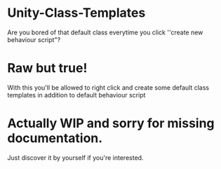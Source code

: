 # Unity-Class-Templates
Are you bored of that default class everytime you click ''create new behaviour script"?

# Raw but true!
With this you'll be allowed to right click and create some default class templates in addition to default behaviour script

# Actually WIP and sorry for missing documentation.
Just discover it by yourself if you're interested.
